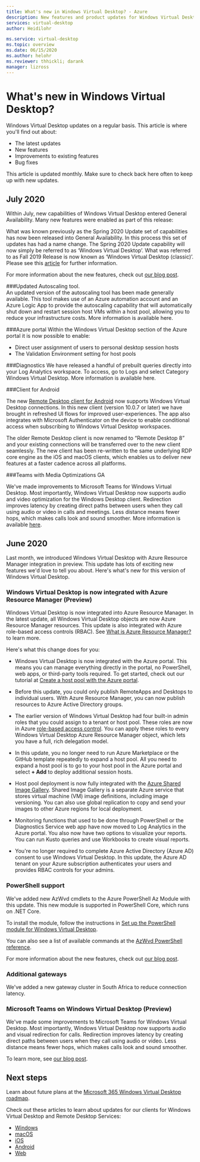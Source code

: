 ```yaml
---
title: What's new in Windows Virtual Desktop? - Azure
description: New features and product updates for Windows Virtual Desktop.
services: virtual-desktop
author: Heidilohr

ms.service: virtual-desktop
ms.topic: overview
ms.date: 06/15/2020
ms.author: helohr
ms.reviewer: thhickli; darank
manager: lizross
---
```

# What's new in Windows Virtual Desktop?

Windows Virtual Desktop updates on a regular basis. This article is where you'll find out about:

- The latest updates
- New features
- Improvements to existing features
- Bug fixes

This article is updated monthly. Make sure to check back here often to keep up with new updates.


## July 2020  

Within July, new capabilities of Windows Virtual Desktop entered General Availability. Many new features were enabled as part of this release: 

What was known previously as the Spring 2020 Update set of capabilities has now been released into General Availability. In this process this set of updates has had a name change. The Spring 2020 Update capability will now simply be referred to as ‘Windows Virtual Desktop’. What was referred to as Fall 2019 Release is now known as ‘Windows Virtual Desktop (classic)’. Please see this [article](https://azure.microsoft.com/en-us/blog/new-windows-virtual-desktop-capabilities-now-generally-available/) for further information. 

For more information about the new features, check out [our blog post](https://techcommunity.microsoft.com/t5/itops-talk-blog/windows-virtual-desktop-spring-update-enters-public-preview/ba-p/1340245). 

###Updated Autoscaling tool.  
An updated version of the autoscaling tool has been made generally available. This tool makes use of an Azure automation account and an Azure Logic App to provide the autoscaling capability that will automatically shut down and restart session host VMs within a host pool, allowing you to reduce your infrastructure costs. More information is available here.   

###Azure portal 
Within the Windows Virtual Desktop section of the Azure portal it is now possible to enable: 

- Direct user assignment of users to personal desktop session hosts  
- The Validation Environment setting for host pools 
 
###Diagnostics 
We have released a handful of prebuilt queries directly into your Log Analytics workspace. To access, go to Logs and select Category Windows Virtual Desktop. More information is available here. 

###Client for Android 

The new [Remote Desktop client for Android](https://play.google.com/store/apps/details?id=com.microsoft.rdc.androidx) now supports Windows Virtual Desktop connections. In this new client (version 10.0.7 or later) we have brought in refreshed UI flows for improved user-experiences. The app also integrates with Microsoft Authenticator on the device to enable conditional access when subscribing to Windows Virtual Desktop workspaces.  

The older Remote Desktop client is now renamed to “Remote Desktop 8” and your existing connections will be transferred over to the new client seamlessly. The new client has been re-written to the same underlying RDP core engine as the iOS and macOS clients, which enables us to deliver new features at a faster cadence across all platforms. 

###Teams with Media Optimizations GA  

We've made improvements to Microsoft Teams for Windows Virtual Desktop. Most importantly, Windows Virtual Desktop now supports audio and video optimization for the Windows Desktop client. Redirection improves latency by creating direct paths between users when they call using audio or video in calls and meetings. Less distance means fewer hops, which makes calls look and sound smoother. More information is available [here](https://aka.ms/wvdteams).


## June 2020

Last month, we introduced Windows Virtual Desktop with Azure Resource Manager integration in preview. This update has lots of exciting new features we'd love to tell you about. Here's what's new for this version of Windows Virtual Desktop.

### Windows Virtual Desktop is now integrated with Azure Resource Manager (Preview)

Windows Virtual Desktop is now integrated into Azure Resource Manager. In the latest update, all Windows Virtual Desktop objects are now Azure Resource Manager resources. This update is also integrated with Azure role-based access controls (RBAC). See [What is Azure Resource Manager?](../azure-resource-manager/management/overview.md) to learn more.

Here's what this change does for you:

- Windows Virtual Desktop is now integrated with the Azure portal. This means you can manage everything directly in the portal, no PowerShell, web apps, or third-party tools required. To get started, check out our tutorial at [Create a host pool with the Azure portal](create-host-pools-azure-marketplace.md).

- Before this update, you could only publish RemoteApps and Desktops to individual users. With Azure Resource Manager, you can now publish resources to Azure Active Directory groups.

- The earlier version of Windows Virtual Desktop had four built-in admin roles that you could assign to a tenant or host pool. These roles are now in Azure [role-based access control](../role-based-access-control/overview.md). You can apply these roles to every Windows Virtual Desktop Azure Resource Manager object, which lets you have a full, rich delegation model.

- In this update, you no longer need to run Azure Marketplace or the GitHub template repeatedly to expand a host pool. All you need to expand a host pool is to go to your host pool in the Azure portal and select **+ Add** to deploy additional session hosts.

- Host pool deployment is now fully integrated with the [Azure Shared Image Gallery](../virtual-machines/windows/shared-image-galleries.md). Shared Image Gallery is a separate Azure service that stores virtual machine (VM) image definitions, including image versioning. You can also use global replication to copy and send your images to other Azure regions for local deployment.

- Monitoring functions that used to be done through PowerShell or the Diagnostics Service web app have now moved to Log Analytics in the Azure portal. You also now have two options to visualize your reports. You can run Kusto queries and use Workbooks to create visual reports.

- You're no longer required to complete Azure Active Directory (Azure AD) consent to use Windows Virtual Desktop. In this update, the Azure AD tenant on your Azure subscription authenticates your users and provides RBAC controls for your admins.


### PowerShell support

We've added new AzWvd cmdlets to the Azure PowerShell Az Module with this update. This new module is supported in PowerShell Core, which runs on .NET Core.

To install the module, follow the instructions in [Set up the PowerShell module for Windows Virtual Desktop](powershell-module.md).

You can also see a list of available commands at the [AzWvd PowerShell reference](/powershell/module/az.desktopvirtualization/?view=azps-4.2.0#desktopvirtualization).

For more information about the new features, check out [our blog post](https://techcommunity.microsoft.com/t5/itops-talk-blog/windows-virtual-desktop-spring-update-enters-public-preview/ba-p/1340245). 

### Additional gateways

We've added a new gateway cluster in South Africa to reduce connection latency.

### Microsoft Teams on Windows Virtual Desktop (Preview)

We've made some improvements to Microsoft Teams for Windows Virtual Desktop. Most importantly, Windows Virtual Desktop now supports audio and visual redirection for calls. Redirection improves latency by creating direct paths between users when they call using audio or video. Less distance means fewer hops, which makes calls look and sound smoother.

To learn more, see [our blog post](https://azure.microsoft.com/updates/windows-virtual-desktop-media-optimization-for-microsoft-teams-is-now-available-in-public-preview/).

## Next steps

Learn about future plans at the [Microsoft 365 Windows Virtual Desktop roadmap](https://www.microsoft.com/microsoft-365/roadmap?filters=Windows%20Virtual%20Desktop).

Check out these articles to learn about updates for our clients for Windows Virtual Desktop and Remote Desktop Services:

- [Windows](/windows-server/remote/remote-desktop-services/clients/windowsdesktop-whatsnew)
- [macOS](/windows-server/remote/remote-desktop-services/clients/mac-whatsnew)
- [iOS](/windows-server/remote/remote-desktop-services/clients/ios-whatsnew)
- [Android](/windows-server/remote/remote-desktop-services/clients/android-whatsnew)
- [Web](/windows-server/remote/remote-desktop-services/clients/web-client-whatsnew)
